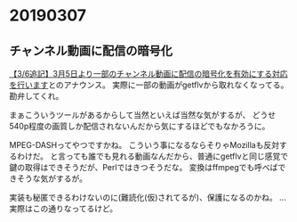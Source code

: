 # 20190307
## チャンネル動画に配信の暗号化
[【3/6追記】3月5日より一部のチャンネル動画に配信の暗号化を有効にする対応を行います](https://blog.nicovideo.jp/niconews/100724.html)とのアナウンス。
実際に一部の動画がgetflvから取れなくなってる。
勘弁してくれ。

まぁこういうツールがあるからして当然といえば当然な気がするが、
どうせ540p程度の画質しか配信されないんだから気にするほどでもなかろうに。

MPEG-DASHってやつですかね。
こういう事になるならそりゃMozillaも反対するわけだ。
と言っても誰でも見れる動画なんだから、普通にgetflvと同じ感覚で鍵の取得はできそうだが、Perlではきつそうだな。
変換はffmpegでも呼べばできそうな気がするが。

実装も秘匿できるわけないのに(難読化(仮)されてるが)、保護になるのかね。
…実際はこの通りなってるけど。

